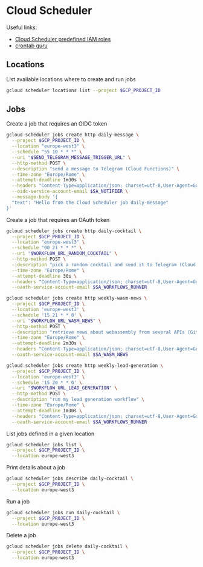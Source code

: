 # Cloud Scheduler

Useful links:

- [Cloud Scheduler predefined IAM roles](https://cloud.google.com/iam/docs/understanding-roles#cloud-scheduler-roles)
- [crontab guru](https://crontab.guru/#*_*_*_*)

## Locations

List available locations where to create and run jobs

```sh
gcloud scheduler locations list --project $GCP_PROJECT_ID
```

## Jobs

Create a job that requires an OIDC token

```sh
gcloud scheduler jobs create http daily-message \
  --project $GCP_PROJECT_ID \
  --location "europe-west3" \
  --schedule "55 10 * * *" \
  --uri "$SEND_TELEGRAM_MESSAGE_TRIGGER_URL" \
  --http-method POST \
  --description "send a message to Telegram (Cloud Functions)" \
  --time-zone "Europe/Rome" \
  --attempt-deadline 1m30s \
  --headers "Content-Type=application/json; charset=utf-8,User-Agent=Google-Cloud-Scheduler" \
  --oidc-service-account-email $SA_NOTIFIER \
  --message-body '{
  "text": "Hello from the Cloud Scheduler job daily-message"
}'
```

Create a job that requires an OAuth token

```sh
gcloud scheduler jobs create http daily-cocktail \
  --project $GCP_PROJECT_ID \
  --location "europe-west3" \
  --schedule "00 21 * * *" \
  --uri "$WORKFLOW_URL_RANDOM_COCKTAIL" \
  --http-method POST \
  --description "pick a random cocktail and send it to Telegram (Cloud Workflows + Cloud Functions)" \
  --time-zone "Europe/Rome" \
  --attempt-deadline 30s \
  --headers "Content-Type=application/json; charset=utf-8,User-Agent=Google-Cloud-Scheduler" \
  --oauth-service-account-email $SA_WORKFLOWS_RUNNER
```

```sh
gcloud scheduler jobs create http weekly-wasm-news \
  --project $GCP_PROJECT_ID \
  --location 'europe-west3' \
  --schedule '15 21 * * 0' \
  --uri "$WORKFLOW_URL_WASM_NEWS" \
  --http-method POST \
  --description "retrieve news about webassembly from several APIs (GitHub, Reddit, Stack Exchange, Twitter)" \
  --time-zone "Europe/Rome" \
  --attempt-deadline 2m30s \
  --headers "Content-Type=application/json; charset=utf-8,User-Agent=Google-Cloud-Scheduler" \
  --oauth-service-account-email $SA_WASM_NEWS
```

```sh
gcloud scheduler jobs create http weekly-lead-generation \
  --project $GCP_PROJECT_ID \
  --location 'europe-west3' \
  --schedule '15 20 * * 0' \
  --uri "$WORKFLOW_URL_LEAD_GENERATION" \
  --http-method POST \
  --description "run my lead generation workflow" \
  --time-zone "Europe/Rome" \
  --attempt-deadline 1m30s \
  --headers "Content-Type=application/json; charset=utf-8,User-Agent=Google-Cloud-Scheduler" \
  --oauth-service-account-email $SA_WORKFLOWS_RUNNER
```

List jobs defined in a given location

```sh
gcloud scheduler jobs list \
  --project $GCP_PROJECT_ID \
  --location europe-west3
```

Print details about a job

```sh
gcloud scheduler jobs describe daily-cocktail \
  --project $GCP_PROJECT_ID \
  --location europe-west3
```

Run a job

```sh
gcloud scheduler jobs run daily-cocktail \
  --project $GCP_PROJECT_ID \
  --location europe-west3
```

Delete a job

```sh
gcloud scheduler jobs delete daily-cocktail \
  --project $GCP_PROJECT_ID \
  --location europe-west3
```

